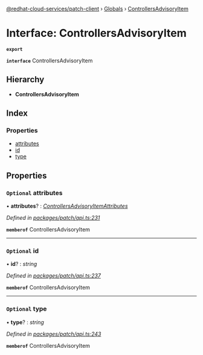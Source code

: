 [@redhat-cloud-services/patch-client](../README.md) › [Globals](../globals.md) › [ControllersAdvisoryItem](controllersadvisoryitem.md)

# Interface: ControllersAdvisoryItem

**`export`** 

**`interface`** ControllersAdvisoryItem

## Hierarchy

* **ControllersAdvisoryItem**

## Index

### Properties

* [attributes](controllersadvisoryitem.md#optional-attributes)
* [id](controllersadvisoryitem.md#optional-id)
* [type](controllersadvisoryitem.md#optional-type)

## Properties

### `Optional` attributes

• **attributes**? : *[ControllersAdvisoryItemAttributes](controllersadvisoryitemattributes.md)*

*Defined in [packages/patch/api.ts:231](https://github.com/RedHatInsights/javascript-clients/blob/425773b/packages/patch/api.ts#L231)*

**`memberof`** ControllersAdvisoryItem

___

### `Optional` id

• **id**? : *string*

*Defined in [packages/patch/api.ts:237](https://github.com/RedHatInsights/javascript-clients/blob/425773b/packages/patch/api.ts#L237)*

**`memberof`** ControllersAdvisoryItem

___

### `Optional` type

• **type**? : *string*

*Defined in [packages/patch/api.ts:243](https://github.com/RedHatInsights/javascript-clients/blob/425773b/packages/patch/api.ts#L243)*

**`memberof`** ControllersAdvisoryItem
